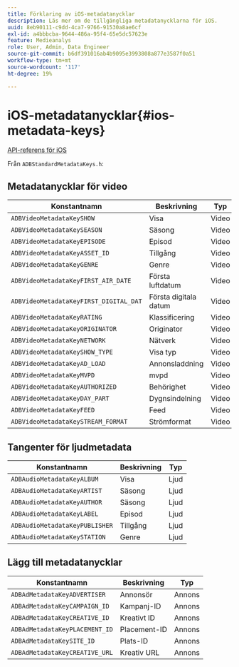 ```yaml
---
title: Förklaring av iOS-metadatanycklar
description: Läs mer om de tillgängliga metadatanycklarna för iOS.
uuid: 8eb90111-c9dd-4ca7-9766-91530a8ae6cf
exl-id: a4bbbcba-9644-486a-95f4-65e5dc57623e
feature: Medieanalys
role: User, Admin, Data Engineer
source-git-commit: b6df391016ab4b9095e3993808a877e3587f0a51
workflow-type: tm+mt
source-wordcount: '117'
ht-degree: 19%

---
```


# iOS-metadatanycklar{#ios-metadata-keys}

[API-referens för iOS](https://adobe-marketing-cloud.github.io/media-sdks/reference/ios/)

Från `ADBStandardMetadataKeys.h`:

## Metadatanycklar för video

| Konstantnamn | Beskrivning | Typ |
|---|---|---|
| `ADBVideoMetadataKeySHOW` | Visa | Video |
| `ADBVideoMetadataKeySEASON` | Säsong | Video |
| `ADBVideoMetadataKeyEPISODE` | Episod | Video |
| `ADBVideoMetadataKeyASSET_ID` | Tillgång | Video |
| `ADBVideoMetadataKeyGENRE` | Genre | Video |
| `ADBVideoMetadataKeyFIRST_AIR_DATE` | Första luftdatum | Video |
| `ADBVideoMetadataKeyFIRST_DIGITAL_DAT` | Första digitala datum | Video |
| `ADBVideoMetadataKeyRATING` | Klassificering | Video |
| `ADBVideoMetadataKeyORIGINATOR` | Originator | Video |
| `ADBVideoMetadataKeyNETWORK` | Nätverk | Video |
| `ADBVideoMetadataKeySHOW_TYPE` | Visa typ | Video |
| `ADBVideoMetadataKeyAD_LOAD` | Annonsladdning | Video |
| `ADBVideoMetadataKeyMVPD` | mvpd | Video |
| `ADBVideoMetadataKeyAUTHORIZED` | Behörighet | Video |
| `ADBVideoMetadataKeyDAY_PART` | Dygnsindelning | Video |
| `ADBVideoMetadataKeyFEED` | Feed | Video |
| `ADBVideoMetadataKeySTREAM_FORMAT` | Strömformat | Video |

## Tangenter för ljudmetadata

| Konstantnamn | Beskrivning | Typ |
|---|---|---|
| `ADBAudioMetadataKeyALBUM` | Visa | Ljud |
| `ADBAudioMetadataKeyARTIST` | Säsong | Ljud |
| `ADBAudioMetadataKeyAUTHOR` | Säsong | Ljud |
| `ADBAudioMetadataKeyLABEL` | Episod | Ljud |
| `ADBAudioMetadataKeyPUBLISHER` | Tillgång | Ljud |
| `ADBAudioMetadataKeySTATION` | Genre | Ljud |

## Lägg till metadatanycklar

| Konstantnamn | Beskrivning | Typ |
|---|---|---|
| `ADBAdMetadataKeyADVERTISER` | Annonsör | Annons |
| `ADBAdMetadataKeyCAMPAIGN_ID` | Kampanj-ID | Annons |
| `ADBAdMetadataKeyCREATIVE_ID` | Kreativt ID | Annons |
| `ADBAdMetadataKeyPLACEMENT_ID` | Placement-ID | Annons |
| `ADBAdMetadataKeySITE_ID` | Plats-ID | Annons |
| `ADBAdMetadataKeyCREATIVE_URL` | Kreativ URL | Annons |
